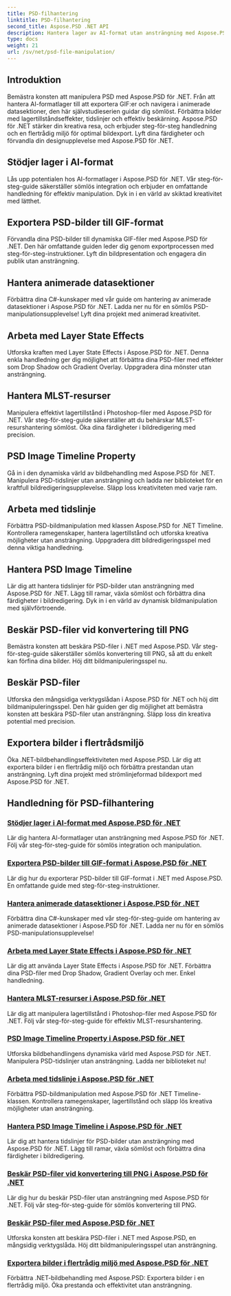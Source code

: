 ```yaml
---
title: PSD-filhantering
linktitle: PSD-filhantering
second_title: Aspose.PSD .NET API
description: Hantera lager av AI-format utan ansträngning med Aspose.PSD för .NET. Lär dig att exportera PSD-bilder till GIF, hantera animerade datasektioner och manipulera lagertillstånd.
type: docs
weight: 21
url: /sv/net/psd-file-manipulation/
---
```

## Introduktion

Bemästra konsten att manipulera PSD med Aspose.PSD för .NET. Från att hantera AI-formatlager till att exportera GIF:er och navigera i animerade datasektioner, den här självstudieserien guidar dig sömlöst. Förbättra bilder med lagertillståndseffekter, tidslinjer och effektiv beskärning. Aspose.PSD för .NET stärker din kreativa resa, och erbjuder steg-för-steg handledning och en flertrådig miljö för optimal bildexport. Lyft dina färdigheter och förvandla din designupplevelse med Aspose.PSD för .NET.

## Stödjer lager i AI-format

Lås upp potentialen hos AI-formatlager i Aspose.PSD för .NET. Vår steg-för-steg-guide säkerställer sömlös integration och erbjuder en omfattande handledning för effektiv manipulation. Dyk in i en värld av skiktad kreativitet med lätthet.

## Exportera PSD-bilder till GIF-format

Förvandla dina PSD-bilder till dynamiska GIF-filer med Aspose.PSD för .NET. Den här omfattande guiden leder dig genom exportprocessen med steg-för-steg-instruktioner. Lyft din bildpresentation och engagera din publik utan ansträngning.

## Hantera animerade datasektioner

Förbättra dina C#-kunskaper med vår guide om hantering av animerade datasektioner i Aspose.PSD för .NET. Ladda ner nu för en sömlös PSD-manipulationsupplevelse! Lyft dina projekt med animerad kreativitet.

## Arbeta med Layer State Effects

Utforska kraften med Layer State Effects i Aspose.PSD för .NET. Denna enkla handledning ger dig möjlighet att förbättra dina PSD-filer med effekter som Drop Shadow och Gradient Overlay. Uppgradera dina mönster utan ansträngning.

## Hantera MLST-resurser

Manipulera effektivt lagertillstånd i Photoshop-filer med Aspose.PSD för .NET. Vår steg-för-steg-guide säkerställer att du behärskar MLST-resurshantering sömlöst. Öka dina färdigheter i bildredigering med precision.

## PSD Image Timeline Property

Gå in i den dynamiska värld av bildbehandling med Aspose.PSD för .NET. Manipulera PSD-tidslinjer utan ansträngning och ladda ner biblioteket för en kraftfull bildredigeringsupplevelse. Släpp loss kreativiteten med varje ram.

## Arbeta med tidslinje

Förbättra PSD-bildmanipulation med klassen Aspose.PSD for .NET Timeline. Kontrollera ramegenskaper, hantera lagertillstånd och utforska kreativa möjligheter utan ansträngning. Uppgradera ditt bildredigeringsspel med denna viktiga handledning.

## Hantera PSD Image Timeline

Lär dig att hantera tidslinjer för PSD-bilder utan ansträngning med Aspose.PSD för .NET. Lägg till ramar, växla sömlöst och förbättra dina färdigheter i bildredigering. Dyk in i en värld av dynamisk bildmanipulation med självförtroende.

## Beskär PSD-filer vid konvertering till PNG

Bemästra konsten att beskära PSD-filer i .NET med Aspose.PSD. Vår steg-för-steg-guide säkerställer sömlös konvertering till PNG, så att du enkelt kan förfina dina bilder. Höj ditt bildmanipuleringsspel nu.

## Beskär PSD-filer

Utforska den mångsidiga verktygslådan i Aspose.PSD för .NET och höj ditt bildmanipuleringsspel. Den här guiden ger dig möjlighet att bemästra konsten att beskära PSD-filer utan ansträngning. Släpp loss din kreativa potential med precision.

## Exportera bilder i flertrådsmiljö

Öka .NET-bildbehandlingseffektiviteten med Aspose.PSD. Lär dig att exportera bilder i en flertrådig miljö och förbättra prestandan utan ansträngning. Lyft dina projekt med strömlinjeformad bildexport med Aspose.PSD för .NET.
## Handledning för PSD-filhantering
### [Stödjer lager i AI-format med Aspose.PSD för .NET](./support-layers-ai-format/)
Lär dig hantera AI-formatlager utan ansträngning med Aspose.PSD för .NET. Följ vår steg-för-steg-guide för sömlös integration och manipulation.
### [Exportera PSD-bilder till GIF-format i Aspose.PSD för .NET](./export-psd-to-gif/)
Lär dig hur du exporterar PSD-bilder till GIF-format i .NET med Aspose.PSD. En omfattande guide med steg-för-steg-instruktioner.
### [Hantera animerade datasektioner i Aspose.PSD för .NET](./animated-data-sections/)
Förbättra dina C#-kunskaper med vår steg-för-steg-guide om hantering av animerade datasektioner i Aspose.PSD för .NET. Ladda ner nu för en sömlös PSD-manipulationsupplevelse!
### [Arbeta med Layer State Effects i Aspose.PSD för .NET](./layer-state-effects/)
Lär dig att använda Layer State Effects i Aspose.PSD för .NET. Förbättra dina PSD-filer med Drop Shadow, Gradient Overlay och mer. Enkel handledning.
### [Hantera MLST-resurser i Aspose.PSD för .NET](./mlst-resources/)
Lär dig att manipulera lagertillstånd i Photoshop-filer med Aspose.PSD för .NET. Följ vår steg-för-steg-guide för effektiv MLST-resurshantering.
### [PSD Image Timeline Property i Aspose.PSD för .NET](./psd-image-timeline-property/)
Utforska bildbehandlingens dynamiska värld med Aspose.PSD för .NET. Manipulera PSD-tidslinjer utan ansträngning. Ladda ner biblioteket nu!
### [Arbeta med tidslinje i Aspose.PSD för .NET](./timeline/)
Förbättra PSD-bildmanipulation med Aspose.PSD för .NET Timeline-klassen. Kontrollera ramegenskaper, lagertillstånd och släpp lös kreativa möjligheter utan ansträngning.
### [Hantera PSD Image Timeline i Aspose.PSD för .NET](./psd-image-timeline/)
Lär dig att hantera tidslinjer för PSD-bilder utan ansträngning med Aspose.PSD för .NET. Lägg till ramar, växla sömlöst och förbättra dina färdigheter i bildredigering.
### [Beskär PSD-filer vid konvertering till PNG i Aspose.PSD för .NET](./crop-psd-conversion-png/)
Lär dig hur du beskär PSD-filer utan ansträngning med Aspose.PSD för .NET. Följ vår steg-för-steg-guide för sömlös konvertering till PNG.
### [Beskär PSD-filer med Aspose.PSD för .NET](./crop-psd-file/)
Utforska konsten att beskära PSD-filer i .NET med Aspose.PSD, en mångsidig verktygslåda. Höj ditt bildmanipuleringsspel utan ansträngning.
### [Exportera bilder i flertrådig miljö med Aspose.PSD för .NET](./export-images-multi-thread/)
Förbättra .NET-bildbehandling med Aspose.PSD: Exportera bilder i en flertrådig miljö. Öka prestanda och effektivitet utan ansträngning.